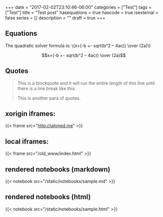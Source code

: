 +++
date = "2017-02-02T23:10:46-06:00"
categories = ["Test"]
tags = ["Test"]
title = "Test post"
hasequations = true
hascode = true
isexternal = false
series = []
description = ""
draft = true
+++

## Equations

The quadratic solver formula is:
\\(x=(-b +- sqrt(b^2 – 4ac)) \over (2a)\\)

$$x=(-b +- sqrt(b^2 – 4ac)) \over (2a)$$

## Quotes

> This is a blockquote and it will run the entire length of this line until there
is a line break like this.
>
> This is another para of quotes.

## xorigin iframes:


{{< frame src="http://iahmed.me" >}}


## local iframes:

{{< frame src="/old_www/index.html" >}}

## rendered notebooks (markdown)

{{< notebook src="/static/notebooks/sample.md" >}}

## rendered notebooks (html)

{{< notebook src="/static/notebooks/sample.html" >}}
